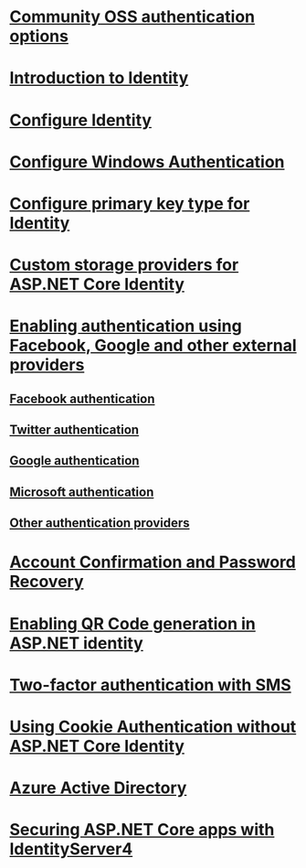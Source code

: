 # [Community OSS authentication options](community.md)
# [Introduction to Identity](identity.md)
# [Configure Identity](identity-configuration.md)
# [Configure Windows Authentication](windowsauth.md)
# [Configure primary key type for Identity](identity-primary-key-configuration.md)
# [Custom storage providers for ASP.NET Core Identity](identity-custom-storage-providers.md)
# [Enabling authentication using Facebook, Google and other external providers](social/index.md)
## [Facebook authentication](social/facebook-logins.md)
## [Twitter authentication](social/twitter-logins.md)
## [Google authentication](social/google-logins.md)
## [Microsoft authentication](social/microsoft-logins.md)
## [Other authentication providers](social/other-logins.md)
# [Account Confirmation and Password Recovery](accconfirm.md)
# [Enabling QR Code generation in ASP.NET identity](identity-enable-qrcodes.md)
# [Two-factor authentication with SMS](2fa.md)
<!--# [🔧 Supporting Third Party Clients using OAuth 2.0](oauth2.md)-->
# [Using Cookie Authentication without ASP.NET Core Identity](cookie.md)
# [Azure Active Directory](azure-active-directory/toc.md)
# [Securing ASP.NET Core apps with IdentityServer4](https://identityserver4.readthedocs.io)
